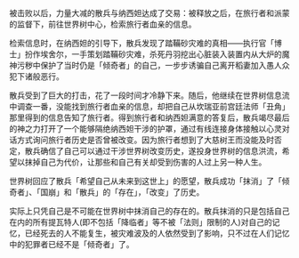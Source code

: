 被击败以后，力量大减的散兵与纳西妲达成了交易：被释放之后，在旅行者和派蒙的监督下，前往世界树中心，检索旅行者血亲的信息。

检索信息时，在纳西妲的引导下，散兵发现了踏鞴砂灾难的真相——执行官「博士」扮作埃舍尔，一手策划踏鞴砂灾难，杀死丹羽挖出心脏装入装置内从大炉的魔神污秽中保护了当时仍是「倾奇者」的自己，一步步诱骗自己离开稻妻加入愚人众犯下诸般恶行。

散兵受到了巨大的打击，花了一段时间才冷静下来。随后，他继续在世界树信息流中调查一番，没能找到旅行者血亲的信息，却把自己从坎瑞亚前宫廷法师「丑角」那里得到的信息告知了旅行者。得到旅行者和纳西妲满意的答复后，散兵竭尽最后的神之力打开了一个能够隔绝纳西妲干涉的护罩，通过有线连接身体接触以心灵对话方式询问旅行者历史是否曾被改变。因为旅行者想到了大慈树王而没能及时否定，散兵确信了自己可以通过干涉世界树改变历史，遂投身世界树的信息洪流，希望以抹掉自己为代价，让那些和自己有关却受到伤害的人过上另一种人生。

世界树回应了散兵「希望自己从未来到这世上」的愿望，散兵成功「抹消」了「倾奇者」、「国崩」和「散兵」的「存在」，「改变」了历史。

实际上只凭自己是不可能在世界树中抹消自己的存在的。散兵抹消的只是包括自己在内的所有提瓦特人(即不包括「降临者」等不被「法则」限制的人)对自己的记忆，已经死去的人不能复生，被灾难波及的人依然受到了影响，只不过在人们记忆中的犯罪者已经不是「倾奇者」了。